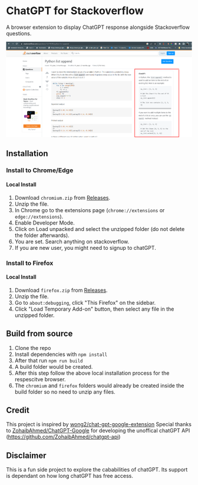 # ChatGPT for Stackoverflow

A browser extension to display ChatGPT response alongside Stackoverflow questions.



![Screenshot](screenshot.png?raw=true)

## Installation

### Install to Chrome/Edge

#### Local Install

1. Download `chromium.zip` from [Releases](https://github.com/chinmaykhamkar/chat-gpt-stackoverflow/releases/tag/latest).
2. Unzip the file.
3. In Chrome go to the extensions page (`chrome://extensions` or `edge://extensions`).
4. Enable Developer Mode.
5. Click on Load unpacked and select the unzipped folder (do not delete the folder afterwards).
6. You are set. Search anything on stackoverflow.
7. If you are new user, you might need to signup to chatGPT.

### Install to Firefox
#### Local Install

1. Download `firefox.zip` from [Releases](https://github.com/chinmaykhamkar/chat-gpt-stackoverflow/releases/tag/latest).
2. Unzip the file.
3. Go to `about:debugging`, click "This Firefox" on the sidebar.
4. Click "Load Temporary Add-on" button, then select any file in the unzipped folder.

## Build from source

1. Clone the repo
2. Install dependencies with `npm install`
3. After that run `npm run build`
4. A build folder would be created.
5. After this step follow the above local installation process for the respescitve browser. 
6. The `chromium` and `firefox` folders would already be created inside the build folder so no need to unzip any files.


## Credit
This project is inspired by [wong2/chat-gpt-google-extension](https://github.com/wong2/chat-gpt-google-extension)
Special thanks to [ZohaibAhmed/ChatGPT-Google](https://github.com/ZohaibAhmed/ChatGPT-Google) for developing the unoffical chatGPT API (https://github.com/ZohaibAhmed/chatgpt-api)

## Disclaimer 
This is a fun side project to explore the cababilities of chatGPT. Its support is dependant on how long chatGPT has free access. 